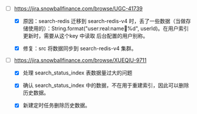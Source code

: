 - [ ] https://jira.snowballfinance.com/browse/UGC-41739
  - [x] 原因：search-redis 迁移到 search-redis-v4 时，丢了一些数据（当做存储使用的）：String.format("user:real:name:key:%d", userId)。在用户索引更新时，需要从这个key 中读取 后台配置的用户别称。
  - [x] 修复：src 将数据同步到 search-redis-v4 集群。
  
  
- [ ] https://jira.snowballfinance.com/browse/XUEQIU-9711

  - [x] 处理 search_status_index 表数据量过大的问题
  - [x] 确认 search_status_index 中的数据，不在用于重建索引，因此可以删除历史数据。 
  - [x] 新建定时任务删除历史数据。

